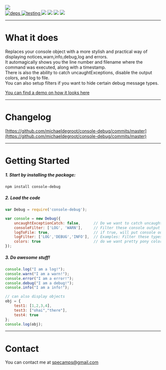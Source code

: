 [![](https://nodei.co/npm/console-debug.png?downloads=true&downloadRank=true&stars=true)](https://www.npmjs.com/package/console-debug)   
[![](https://david-dm.org/michaeldegroot/console-debug.svg "deps") ](https://david-dm.org/michaeldegroot/console-debug "david-dm")
[![](https://travis-ci.org/michaeldegroot/console-debug.svg?branch=master "testing") ](https://travis-ci.org/michaeldegroot/console-debug "travis-ci")
[![](https://coveralls.io/repos/michaeldegroot/console-debug/badge.svg?branch=master&service=github)](https://coveralls.io/github/michaeldegroot/console-debug?branch=master)
![](https://img.shields.io/badge/Node-%3E%3D0.10-green.svg)
![](https://img.shields.io/npm/dt/console-debug.svg)
![](https://img.shields.io/npm/l/console-debug.svg)


___
# What it does
Replaces your console object with a more stylish and practical way of displaying notices,warn,info,debug,log and errors.  
It automagically shows you the line number and filename where the command was executed, along with a timestamp.  
There is also the ability to catch uncaughtExceptions, disable the output colors, and log to file.  
You can also setup filters if you want to hide certain debug message types.  
  
  [You can find a demo on how it looks here](https://bitbucket.org/repo/a7AMxL/images/462483730-console-debug.gif)
___
# Changelog
[https://github.com/michaeldegroot/console-debug/commits/master](https://github.com/michaeldegroot/console-debug/commits/master)
___
#  Getting Started

##### 1. Start by installing the package:
    npm install console-debug

##### 2. Load the code
```js
var Debug = require('console-debug');

var console = new Debug({
	uncaughtExceptionCatch: false,      // Do we want to catch uncaughtExceptions?
	consoleFilter: ['LOG', 'WARN'],     // Filter these console output types
	logToFile: true,                    // if true, will put console output in a log file folder called 'logs'
	logFilter: ['LOG','DEBUG','INFO'],  // Examples: Filter these types to not log to file
	colors: true                        // do we want pretty pony colors in our console output?
}); 
````



	
##### 3. Do awesome stuff!
```js
console.log("I am a log!");
console.warn("I am a warn!");
console.error("I am a error!");
console.debug("I am a debug!");
console.info("I am a info!");

// can also display objects
obj = {
	test1: [1,2,3,4],
	test3: ["ohai","there"],
	test4: true
};
console.log(obj);
````
___
# Contact
You can contact me at specamps@gmail.com 